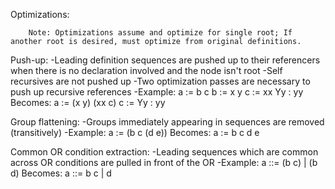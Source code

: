 Optimizations:

        Note: Optimizations assume and optimize for single root; If another root is desired, must optimize from original definitions.
      
  Push-up:
    -Leading definition sequences are pushed up to their referencers when there 
      is no declaration involved and the node isn't root
    -Self recursives are not pushed up
    -Two optimization passes are necessary to push up recursive references
    -Example:
      a := b c 
      b := x y
      c := xx Yy : yy
      Becomes:
      a := (x y) (xx c)
      c := Yy : yy
      
  Group flattening:
    -Groups immediately appearing in sequences are removed (transitively)
    -Example:
      a := (b c (d e))
      Becomes:
      a := b c d e
      
  Common OR condition extraction:
    -Leading sequences which are common across OR conditions are pulled in front of the OR
    -Example:
      a ::= (b c) | (b d)
      Becomes:
      a ::= b c | d
